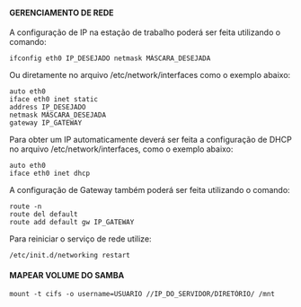 #### GERENCIAMENTO DE REDE 

A configuração de IP na estação de trabalho poderá ser feita utilizando o comando:
~~~
ifconfig eth0 IP_DESEJADO netmask MÁSCARA_DESEJADA
~~~

Ou diretamente no arquivo /etc/network/interfaces como o exemplo abaixo:
~~~		
auto eth0
iface eth0 inet static
address IP_DESEJADO
netmask MÁSCARA_DESEJADA
gateway IP_GATEWAY
~~~

Para obter um IP automaticamente deverá ser feita a configuração de DHCP no arquivo /etc/network/interfaces, como o exemplo abaixo:
~~~		
auto eth0
iface eth0 inet dhcp 
~~~		

A configuração de Gateway também poderá ser feita utilizando o comando:
~~~		
route -n
route del default
route add default gw IP_GATEWAY
~~~		

Para reiniciar o serviço de rede utilize:
~~~		
/etc/init.d/networking restart
~~~		

#### MAPEAR VOLUME DO SAMBA
~~~	
mount -t cifs -o username=USUARIO //IP_DO_SERVIDOR/DIRETÓRIO/ /mnt
~~~	
